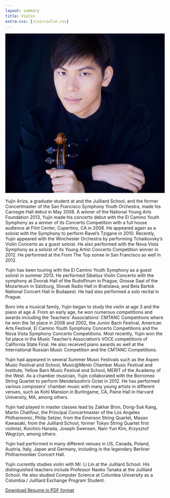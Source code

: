 ```yaml
---
layout: summary
title: Violin
extra-css: [/css/violin.css]
---
```


![](/img/yujin-profile.jpg)

Yujin Ariza, a graduate student at and the Juilliard School, and the
former Concertmaster of the San Francisco Symphony Youth Orchestra, made his
Carnegie Hall debut in May 2008. A winner of the National Young Arts Foundation
2013, Yujin made his concerto debut with the El Camino Youth Symphony as a
winner of its Concerto Competition with a full house audience at Flint Center,
Cupertino, CA in 2008. He appeared again as a soloist with the Symphony to
perform Ravel’s Tzigane in 2010. Recently, Yujin appeared with the Winchester
Orchestra by performing Tchaikovsky’s Violin Concerto as a guest soloist. He
also performed with the Nova Vista Symphony as a soloist of its Young Artist
Concerto Competition winner in 2012. He performed at the From The Top soiree in
San Francisco as well in 2012.

Yujin has been touring with the El Camino Youth Symphony as a guest soloist in
summer 2013. He performed Sibelius Violin Concerto with the symphony at Dvorak
Hall of the Rudolfinum in Prague, Grosse Saal of the Mozarteum in Salzburg,
Slovak Radio Hall in Bratislava, and Bela Bartok National Concert Hall in
Budapest. He had also performed a solo recital in Prague.

Born into a musical family, Yujin began to study the violin at age 3 and the
piano at age 4. From an early age, he won numerous competitions and awards
including the Teachers’ Associations’ CMTANC Competitions where he won the 1st
place in 2008 and 2002, the Junior Bach Festival, American Arts Festival, El
Camino Youth Symphony Concerto Competitions and the Nova Vista Symphony
Concerto Competitions. Most recently, Yujin won the 1st place in the Music
Teacher’s Association’s VOCE competitions of California State Final. He also
received piano awards as well at the International Russian Music Competition
and the CMTANC Competitions.

Yujin had appeared in several Summer Music Festivals such as the Aspen Music
Festival and School, Music@Menlo Chamber Music Festival and Institute, Yellow
Barn Music Festival and School, MERIT of the Academy of the West. As a chamber
musician, Yujin collaborated with the Borromeo String Quartet to perform
Mendelssohn’s Octet in 2012. He has performed various composers’ chamber music
with many young artists in different venues, such as Kohl Mansion in
Burlingame, CA, Paine Hall in Harvard University, MA, among others.

Yujin had played in master classes lead by Zakhar Bron, Dong-Suk Kang, Martin
Chalifour, the Principal Concertmaster of the Los Angeles Philharmonic, Philip
Setzer, from the Emerson String Quartet, Masao Kawasaki, from the Juilliard
School, former Tokyo String Quartet first violinist, Koichiro Harada, Joseph
Swensen, Nam Yun Kim, Krzysztof Wegrzyn, among others.

Yujin had performed in many different venues in US, Canada, Poland, Austria,
Italy, Japan and Germany, including in the legendary Berliner Philharmoniker
Concert Hall.

Yujin currently studies violin with Mr. Li Lin at the Juilliard School. His
distinguished teachers include Professor Naoko Tanaka at the Juilliard School.
He also studied Computer Science at Columbia University as a Columbia /
Juilliard Exchange Program Student.

[Download Resume in PDF format](/downloads/yujin_resume_violin.pdf)

